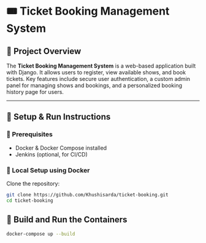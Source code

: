# 🎟️ Ticket Booking Management System

## 📌 Project Overview  
The **Ticket Booking Management System** is a web-based application built with Django. It allows users to register, view available shows, and book tickets. Key features include secure user authentication, a custom admin panel for managing shows and bookings, and a personalized booking history page for users.

---

## 🚀 Setup & Run Instructions

### 🧰 Prerequisites
- Docker & Docker Compose installed  
- Jenkins (optional, for CI/CD)

### 🔧 Local Setup using Docker

Clone the repository:
```bash
git clone https://github.com/Khushisarda/ticket-booking.git
cd ticket-booking
```
## 🔧 Build and Run the Containers

```bash
docker-compose up --build
